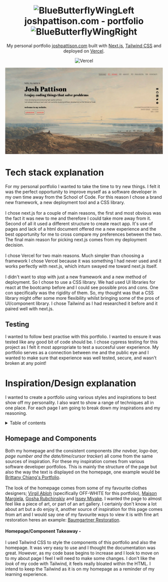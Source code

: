<div align="center">
<img>
</div>

<h1 align="center"><img src="https://cdn3.emoji.gg/emojis/9247-bluebutterflywingleft.png" width="32px" height="32px" alt="BlueButterflyWingLeft"> joshpattison.com - portfolio <img src="https://cdn3.emoji.gg/emojis/9247-bluebutterflywingright.png" width="32px" height="32px" alt="BlueButterflyWingRight"></h1>

<p align="center">
  My personal portfolio <a href="https://joshpattison.com" target="_blank">joshpattison.com</a> built with <a href="https://nextjs.org/" target="_blank">Next.js</a>, <a href="https://tailwindcss.com/" target="_blank">Tailwind CSS</a> and deployed on <a href="https://vercel.com/" target="_blank"> Vercel</a>.
</p>

<div align="center">

![Vercel](https://vercelbadge.vercel.app/api/pattisoj/portfolio)

</div>

<div align="center">

![Homepage](./images/readme/homepage.png)

</div>

# Tech stack explanation

For my personal portfolio I wanted to take the time to try new things. I felt it was the perfect opportunity to improve myself as a software developer in my own time away from the School of Code. For this reason I chose a brand new framework, a new deployment tool and a CSS library.
<br />
<br />
I chose next.js for a couple of main reasons, the first and most obvious was the fact it was new to me and therefore I could take more away from it. Second of all it used a different structure to create react app. It's use of pages and lack of a html document offered me a new experience and the best opportunity for me to cross compare my preferences between the two. The final main reason for picking next.js comes from my deployment decision.
<br />
<br />
I chose Vercel for two main reasons. Much simpler than choosing a framework I chose Vercel because it was something I had never used and it works perfectly with next.js, which inturn swayed me toward next.js itself.
<br />
<br />
I didn't want to stop with just a new framework and a new method of deployment. So I chose to use a CSS library. We had used UI libraries for react at the bootcamp before and I could see possible pros and cons. One con specifically was the rigidity of them. So, my thought was that a CSS library might offer some more flexibility whilst bringing some of the pros of UI/component library. I chose Tailwind as I had researched it before and it paired well with next.js.
<br/>


## Testing
I wanted to follow best practise with this portfolio. I wanted to ensure it was tested like any good bit of code should be. 
I chose cypress testing for this project as I felt it most appropriate to test a succesful user experience. My portfolio serves as a connection between me and the public eye and I wanted to make sure that experience was well tested, secure, and wasn't broken at any point!


# Inspiration/Design explanation

I wanted to create a portfolio using various styles and inspirations to best show off my personality. I also want to show a range of techniques all in one place. For each page I am going to break down my inspirations and my reasoning.

<details>
<summary>Table of contents</summary>

- [Homepage and Components](#homepage-and-components) </br>

</details>

## Homepage and Components

Both my homepage and the consistent components (_the navbar, logo-bar, page number and the date/time/cursor tracker_) all come from the same sources of inspiration. For these my inspiration comes from various software developer portfolios. This is mainly the structure of the page but also the way the text is displayed on the homepage, one example would be [Brittany Chiang's Portfolio](https://brittanychiang.com/).
<br />
<br />
The look of the homepage comes from some of my favourite clothes designers; [Virgil Abloh](https://www.off---white.com/en-gb/) (specifically OFF-WHITE for this portfolio), [Maison Margiela](https://www.maisonmargiela.com/en-gb/), [Gosha Rubchinskiy](http://gosharubchinskiy.com/) and [Issey Miyake](https://www.isseymiyake.com/en/). I wanted the page to almost feel like a piece of art, or part of an art gallery. I certainly don't know a lot about art but a do enjoy it, another source of inspiration for this page comes from art and I would say one of my favourite ways to view it is with fine art restoration heres an example: [Baumgartner Restoration](https://www.youtube.com/c/BaumgartnerRestoration).
<br />

#### Homepage/Component Takeaway -

I used Tailwind CSS to style the components of this portfolio and also the homepage. It was very easy to use and I thought the documentation was great. However, as my code base begins to increase and I look to move on to my about page I feel I will need to make some changes. I don't like the _look_ of my code with Tailwind, it feels really bloated within the HTML. I intend to keep the Tailwind as it is on my homepage as a reminder of my learning experience.
